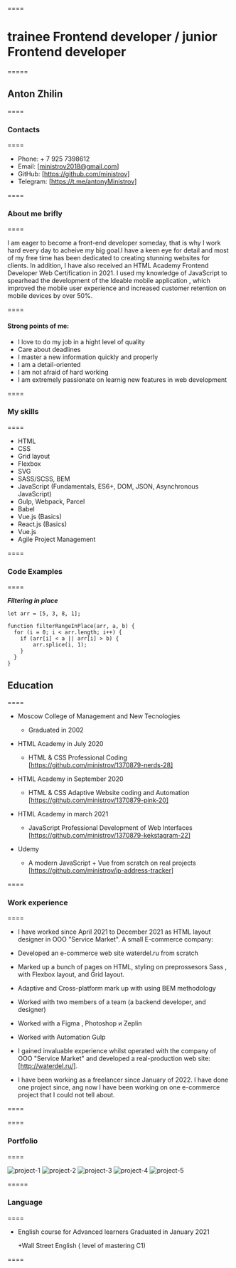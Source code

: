 <!-- It has just created -->

====

# trainee Frontend developer / junior Frontend developer

=====

## Anton Zhilin

====

### Contacts

====

* Phone: + 7 925 7398612
* Email: [ministrov2018@gmail.com]
* GitHub: [https://github.com/ministrov]
* Telegram: [https://t.me/antonyMinistrov]

====

### About me brifly

====

I am eager to become a front-end developer someday, that is why I work hard every day to acheive my big goal.I have a keen eye for detail and most of my free time has been dedicated to creating stunning websites for clients. In addition, I have also received an HTML Academy Frontend Developer Web Certification in 2021. I used my knowledge of JavaScript to spearhead the development of the Ideable mobile application , which improved the mobile user experience and increased customer retention on mobile devices by over 50%.

====

#### Strong points of me:

* I love to do my job in a hight level of quality
* Care about deadlines
* I master a new information quickly and properly
* I am a  detail-oriented
* I am not afraid of hard working
* I am extremely passionate on learnig new features in web development


====

### My skills

====

* HTML
* CSS
* Grid layout
* Flexbox
* SVG
* SASS/SCSS, BEM
* JavaScript (Fundamentals, ES6+, DOM, JSON, Asynchronous JavaScript)
* Gulp, Webpack, Parcel
* Babel
* Vue.js (Basics)
* React.js (Basics)
* Vue.js
* Agile Project Management

====

### Code Examples

====

***Filtering in place***

```
let arr = [5, 3, 8, 1];

function filterRangeInPlace(arr, a, b) {
  for (i = 0; i < arr.length; i++) {
    if (arr[i] < a || arr[i] > b) {
        arr.splice(i, 1);
    }
  }
}

```

## Education

====

* Moscow College of Management and New Tecnologies
  + Graduated in 2002

* HTML Academy in July 2020
  + HTML & CSS Professional Coding
  [https://github.com/ministrov/1370879-nerds-28]

* HTML Academy in September 2020
  + HTML & CSS Adaptive Website coding and Automation
  [https://github.com/ministrov/1370879-pink-20]


* HTML Academy in march 2021
  + JavaScript Professional Development of Web Interfaces
  [https://github.com/ministrov/1370879-kekstagram-22]

* Udemy
  + A modern JavaScript + Vue from scratch on real projects
  [https://github.com/ministrov/ip-address-tracker]


====

### Work experience

====

*  I have worked since April 2021 to December 2021 as HTML layout designer in ООО "Service Market".   A small E-commerce company:

  + Developed an e-commerce web site waterdel.ru from scratch

  + Marked up a bunch of pages on HTML, styling on preprossesors Sass , with Flexbox layout, and Grid layout.

  + Adaptive and Cross-platform mark up with using BEM methodology

  + Worked with two members of a team (a backend developer, and designer)

  + Worked with a Figma , Photoshop и Zeplin

  + Worked with Automation Gulp

* I gained invaluable experience whilst operated with the company of ООО "Service Market" and developed a real-production web site: [http://waterdel.ru/].


* I have been working as a freelancer since January of 2022. I have done one project since, ang now I have been working on one e-commerce project that I could not tell about.

====


====

### Portfolio

====

![project-1](/img/project-1.jpg "project-1")
![project-2](/img/project-2.jpg "project-2")
![project-3](/img/project-3.jpg "project-3")
![project-4](/img/project-4.jpg "project-4")
![project-5](/img/project-5.jpg "project-5")

=====

### Language

====

* English course for Advanced learners Graduated in January 2021

  +Wall Street English ( level of mastering C1)

====


